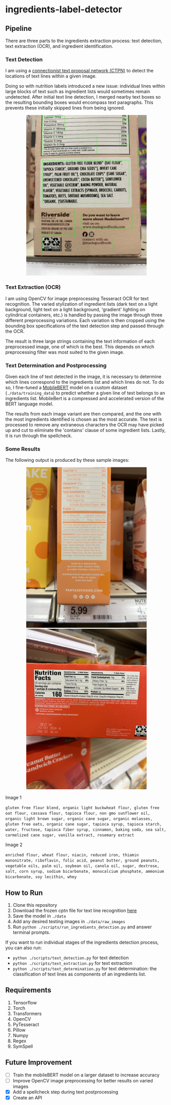 # ingredients-label-detector

## Pipeline

There are three parts to the ingredients extraction process: text detection, 
text extraction (OCR), and ingredient identification.

### Text Detection

I am using a <a
href="https://github.com/eragonruan/text-detection-ctpn">connectionist text
proposal network (CTPN)</a> to detect the locations of text lines within a
given image.

Doing so with nutrition labels introduced a new issue: individual lines within large
blocks of text such as ingredient lists would sometimes remain undetected. After
initial text line detection, I merged nearby text
boxes so the resulting bounding boxes would encompass text paragraphs. This
prevents these initially skipped lines from being ignored.

<p align="center">
<img src="./data/bounded_images/sample_3.jpeg" height=500px>
</p>

### Text Extraction (OCR)

I am using OpenCV for image preprocessing Tesseract OCR for text
recognition. The varied stylization of ingredient lists (dark text on a light background,
light text on a light background, 'gradient' lighting on cylindrical containers, etc.)
is handled by passing the image through three different preprocessing variations.
Each variation is then cropped using the bounding box specifications of the
text detection step and passed through the OCR.

The result is three large strings containing the text information of each
preprocessed image, one of which is the best. This depends on which
preprocessing filter was most suited to the given image.

### Text Determination and Postprocessing

Given each line of text detected in the image, it is necessary to determine which
lines correspond to the ingredients list and which lines do not. To do so, I
fine-tuned a <a
href="https://huggingface.co/docs/transformers/en/model_doc/mobilebert">MobileBERT</a>
model on a custom dataset (`./data/training_data`) to predict whether a given
line of text belongs to an ingredients list. MobileBert is a compressed and
accelerated version of the BERT language model.

The results from each image variant are then compared, and the one with the most ingredients identified is chosen as the most accurate. The text is processed to remove any extraneous characters the OCR may have picked up and cut to eliminate the 'contains' clause of some ingredient lists. Lastly, it is run through the spellcheck.

### Some Results

The following output is produced by these sample images: 

<p align="center">
<img src="./data/raw_images/sample_1.jpeg" height=500px> <img src="./data/raw_images/sample_2.jpeg" height=500px>
</p>

Image 1

`gluten free flour blend, organic light buckwheat flour, gluten free oat flour, cassava flour, tapioca flour, non gmo sunflower oil, organic light brown sugar, organic cane sugar, organic molasses, gluten free oats, organic cane sugar, tapioca syrup, tapioca starch, water, fructose, tapioca fiber syrup, cinnamon, baking soda, sea salt, carmelized cane sugar, vanilla extract, rosemary extract`

Image 2

`enriched flour, wheat flour, niacin, reduced iron, thiamin mononitrate, riboflavin, folic acid, peanut butter, ground peanuts, vegetable oils, palm oil, soybean oil, canola oil, sugar, dextrose, salt, corn syrup, sodium bicarbonate, monocalcium phosphate, ammonium bicarbonate, soy lecithin, whey`

## How to Run

1. Clone this repository
2. Download the frozen cptn file for text line recognition <a href="https://github.com/eragonruan/text-detection-ctpn/releases/download/untagged-48d74c6337a71b6b5f87/ctpn.pb">here</a>
3. Save the model in `./data`
4. Add any desired testing images in `./data/raw_images`
4. Run `python ./scripts/run_ingredients_detection.py` and answer terminal
   prompts.

If you want to run individual stages of the ingredients detection process, you can
also run: 
- `python ./scripts/text_detection.py` for text detection
- `python ./scripts/text_extraction.py` for text extraction
- `python ./scripts/text_determination.py` for text determination: the classification of text lines as
  components of an ingredients list.

## Requirements

1. Tensorflow
2. Torch
3. Transformers
4. OpenCV
5. PyTesseract
6. Pillow
7. Numpy
8. Regex
9. SymSpell

## Future Improvement

- [ ] Train the mobileBERT model on a larger dataset to increase accuracy
- [ ] Improve OpenCV image preprocessing for better results on varied images
- [x] Add a spellcheck step during text postprocessing
- [x] Create an API
